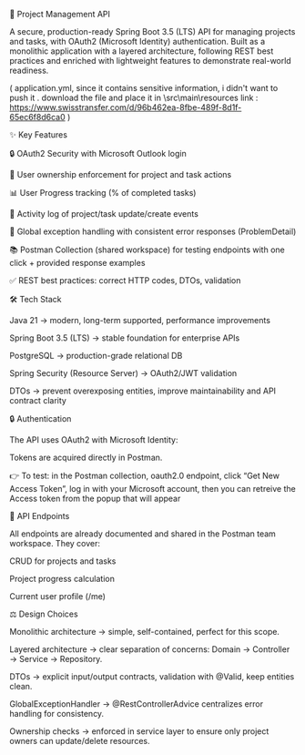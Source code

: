 🚀 Project Management API

A secure, production-ready Spring Boot 3.5 (LTS) API for managing projects and tasks, with OAuth2 (Microsoft Identity) authentication.
Built as a monolithic application with a layered architecture, following REST best practices and enriched with lightweight features to demonstrate real-world readiness.

(
    application.yml, since it contains sensitive information, i didn't want to push it . download the file and place it in \src\main\resources
    link : https://www.swisstransfer.com/d/96b462ea-8fbe-489f-8d1f-65ec6f8d6ca0
    )

✨ Key Features

🔒 OAuth2 Security with Microsoft Outlook login

👤 User ownership enforcement for project and task actions

📊 User Progress tracking (% of completed tasks)

📝 Activity log of project/task update/create events

🎯 Global exception handling with consistent error responses (ProblemDetail)

📚 Postman Collection (shared workspace) for testing endpoints with one click + provided response examples

✅ REST best practices: correct HTTP codes, DTOs, validation

🛠️ Tech Stack

Java 21 → modern, long-term supported, performance improvements

Spring Boot 3.5 (LTS) → stable foundation for enterprise APIs

PostgreSQL → production-grade relational DB

Spring Security (Resource Server) → OAuth2/JWT validation

DTOs → prevent overexposing entities, improve maintainability and API contract clarity

🔒 Authentication

The API uses OAuth2 with Microsoft Identity:

Tokens are acquired directly in Postman.

👉 To test: in the Postman collection, oauth2.0 endpoint, click “Get New Access Token”, log in with your Microsoft account, then you can retreive the Access token from the popup that will appear

📡 API Endpoints

All endpoints are already documented and shared in the Postman team workspace.
They cover:

CRUD for projects and tasks

Project progress calculation

Current user profile (/me)

⚖️ Design Choices

Monolithic architecture → simple, self-contained, perfect for this scope.

Layered architecture → clear separation of concerns: Domain → Controller → Service → Repository.

DTOs → explicit input/output contracts, validation with @Valid, keep entities clean.

GlobalExceptionHandler → @RestControllerAdvice centralizes error handling for consistency.

Ownership checks → enforced in service layer to ensure only project owners can update/delete resources.